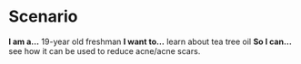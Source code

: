 # Scenario

**I am a…** 19-year old freshman
**I want to…** learn about tea tree oil
**So I can…** see how it can be used to reduce acne/acne scars.